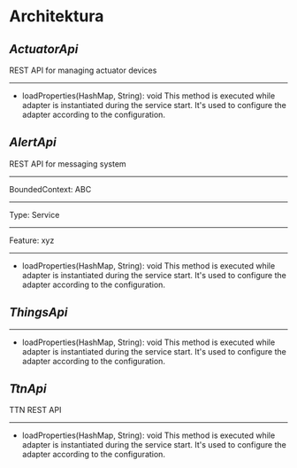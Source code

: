 # Architektura

## *ActuatorApi*
REST API for managing actuator devices


---

* loadProperties(HashMap, String): void This method is executed while adapter is instantiated during the service
 start. It's used to configure the adapter according to the configuration.

## *AlertApi*
REST API for messaging system


---

BoundedContext: ABC

---

Type: Service

---

Feature: xyz

---

* loadProperties(HashMap, String): void This method is executed while adapter is instantiated during the service
 start. It's used to configure the adapter according to the configuration.

## *ThingsApi*



---

* loadProperties(HashMap, String): void This method is executed while adapter is instantiated during the service
 start. It's used to configure the adapter according to the configuration.

## *TtnApi*
TTN REST API


---

* loadProperties(HashMap, String): void This method is executed while adapter is instantiated during the service start.
 It's used to configure the adapter according to the configuration.
